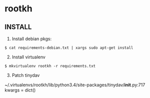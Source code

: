 # rootkh

## INSTALL
1. Install debian pkgs:

`$ cat requirements-debian.txt | xargs sudo apt-get install`

2. Install virtualenv

`$ mkvirtualenv rootkh -r requirements.txt`

3. Patch tinydav

~/.virtualenvs/rootkh/lib/python3.4/site-packages/tinydav/__init__.py:717
kwargs = dict()
